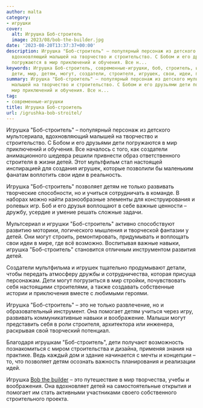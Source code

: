 ```yaml
---
author: malta
category:
- игрушки
cover:
  alt: Игрушка Боб-строитель
  image: 2023/08/bob-the-builder.jpg
date: '2023-08-20T13:37:37+00:00'
description: Игрушка "Боб-строитель" – популярный персонаж из детского мультсериала,
  вдохновляющий малышей на творчество и строительство. С Бобом и его друзьями дети
  погружаются в мир приключений и обучения. Все н...
keywords: Игрушка Боб-строитель, современные-игрушки, боб, строитель, игрушка, детей,
  дети, мир, детям, могут, создатели, строителя, игрушек, свои, идеи, позволяет, только
summary: Игрушка "Боб-строитель" – популярный персонаж из детского мультсериала, вдохновляющий
  малышей на творчество и строительство. С Бобом и его друзьями дети погружаются в
  мир приключений и обучения. Все н...
tag:
- современные-игрушки
title: Игрушка Боб-строитель
url: /igrushka-bob-stroitel/
---
```


Игрушка "Боб-строитель" – популярный персонаж из детского мультсериала, вдохновляющий малышей на творчество и строительство. С Бобом и его друзьями дети погружаются в мир приключений и обучения. Все началось с того, как создатели анимационного шедевра решили привнести образ ответственного строителя в жизни детей. Этот мультфильм стал настоящей инспирацией для создания игрушек, которые позволили бы маленьким фанатам воплотить свои идеи в реальность.

Игрушка "Боб-строитель" позволяет детям не только развивать творческие способности, но и учиться сотрудничать в команде. В наборах можно найти разнообразные элементы для конструирования и ролевых игр. Боб и его друзья воплощают в себе важные ценности – дружбу, усердие и умение решать сложные задачи.

Мультсериал и игрушки "Боб-строитель" активно способствуют развитию моторики, логического мышления и творческой фантазии у детей. Они могут строить, ремонтировать, придумывать и воплощать свои идеи в мире, где всё возможно. Воспитывая важные навыки, игрушка "Боб-строитель" становится отличным инструментом развития детей.

Создатели мультфильма и игрушек тщательно продумывают детали, чтобы передать атмосферу дружбы и сотрудничества, которая присуща персонажам. Дети могут погрузиться в мир стройки, почувствовать себя настоящими строителями, а также создавать собственные истории и приключения вместе с любимыми героями.

Игрушка "Боб-строитель" – это не только развлечение, но и образовательный инструмент. Она помогает детям учиться через игру, развивать коммуникативные навыки и воображение. Малыши могут представить себя в роли строителя, архитектора или инженера, раскрывая свой творческий потенциал.

Благодаря игрушкам "Боб-строитель", дети получают возможность познакомиться с миром строительства и дизайна, применяя знания на практике. Ведь каждый дом и здание начинается с мечты и концепции – то, что позволяет детям осознать важность планирования и реализации идей.

Игрушка [Bob the builder](http://project-12.ru/) – это путешествие в мир творчества, учебы и воображения. Она вдохновляет детей на самостоятельные открытия и помогает им стать активными участниками своего собственного строительного проекта.
